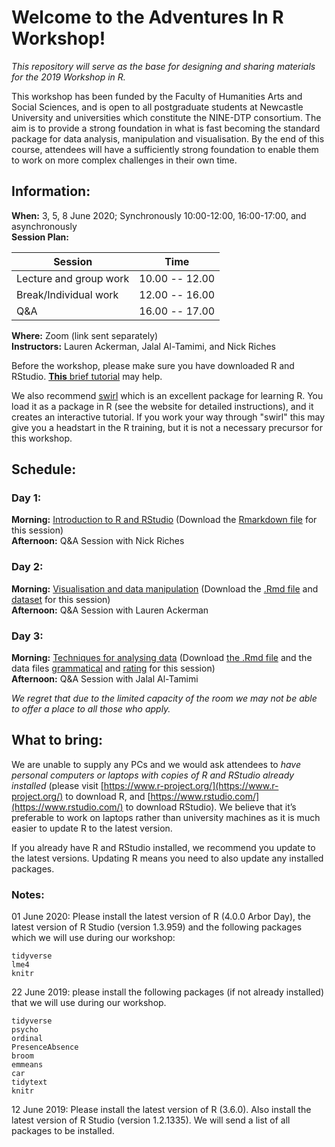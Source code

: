 # Welcome to the Adventures In R Workshop!

*This repository will serve as the base for designing and sharing materials for the 2019 Workshop in R.*

This workshop has been funded by the Faculty of Humanities Arts and Social Sciences, and is open to all postgraduate students at Newcastle University and universities which constitute the NINE-DTP consortium. The aim is to provide a strong foundation in what is fast becoming the standard package for data analysis, manipulation and visualisation. By the end of this course, attendees will have a sufficiently strong foundation to enable them to work on more complex challenges in their own time.

## Information:

**When:** 3, 5, 8 June 2020; Synchronously 10:00-12:00, 16:00-17:00, and asynchronously  
**Session Plan:**

| Session | Time |
| --- | --- |
|Lecture and group work|10.00 -- 12.00|
|Break/Individual work|12.00 -- 16.00|
|Q&A|16.00 -- 17.00|

**Where:** Zoom (link sent separately)  
**Instructors:** Lauren Ackerman, Jalal Al-Tamimi, and Nick Riches  

Before the workshop, please make sure you have downloaded R and RStudio. [**This** brief tutorial](docs/Setting_Up.nb.html) may help.

We also recommend [swirl](https://swirlstats.com/) which is an excellent package for learning R. You load it as a package in R (see the website for detailed instructions), and it creates an interactive tutorial. If you work your way through "swirl" this may give you a headstart in the R training, but it is not a necessary precursor for this workshop.

## Schedule:


### Day 1:

**Morning:** [Introduction to R and RStudio]() (Download the [Rmarkdown file]() for this session)  
**Afternoon:** Q&A Session with Nick Riches

### Day 2:

**Morning:** [Visualisation and data manipulation]() (Download the [.Rmd file]() and [dataset]() for this session)  
**Afternoon:** Q&A Session with Lauren Ackerman

### Day 3:

**Morning:** [Techniques for analysing data]() (Download [the .Rmd file]() and the data files [grammatical](data/grammatical.csv) and [rating](data/rating.csv) for this session)  
**Afternoon:** Q&A Session with Jalal Al-Tamimi


*We regret that due to the limited capacity of the room we may not be able to offer a place to all those who apply.*

## What to bring: 

We are unable to supply any PCs and we would ask attendees to *have personal computers or laptops with copies of R and RStudio already installed*
(please visit  [https://www.r-project.org/](https://www.r-project.org/) to download R, and [https://www.rstudio.com/](https://www.rstudio.com/) to download RStudio). We believe that it’s preferable to work on laptops rather than university machines as it is much easier to update R to the latest version.

If you already have R and RStudio installed, we recommend you update to the latest versions. Updating R means you need to also update any installed packages. 

### Notes:

01 June 2020: Please install the latest version of R (4.0.0 Arbor Day), the latest version of R Studio (version 1.3.959) and the following packages which we will use during our workshop:  

```
tidyverse
lme4
knitr
```

22 June 2019: please install the following packages (if not already installed) that we will use during our workshop. 

```
tidyverse
psycho
ordinal
PresenceAbsence
broom
emmeans
car
tidytext
knitr
```

12 June 2019: Please install the latest version of R (3.6.0). Also install the latest version of R Studio (version 1.2.1335). We will send a list of all packages to be installed.



